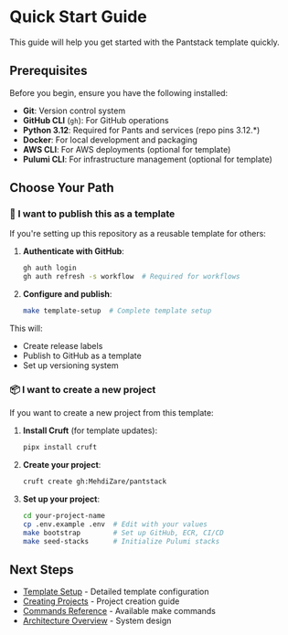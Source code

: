 # Quick Start Guide

This guide will help you get started with the Pantstack template quickly.

## Prerequisites

Before you begin, ensure you have the following installed:

- **Git**: Version control system
- **GitHub CLI** (`gh`): For GitHub operations
- **Python 3.12**: Required for Pants and services (repo pins 3.12.*)
- **Docker**: For local development and packaging
- **AWS CLI**: For AWS deployments (optional for template)
- **Pulumi CLI**: For infrastructure management (optional for template)

## Choose Your Path

### 🎯 I want to publish this as a template

If you're setting up this repository as a reusable template for others:

1. **Authenticate with GitHub**:
   ```bash
   gh auth login
   gh auth refresh -s workflow  # Required for workflows
   ```

2. **Configure and publish**:
   ```bash
   make template-setup  # Complete template setup
   ```

This will:
- Create release labels
- Publish to GitHub as a template
- Set up versioning system

### 📦 I want to create a new project

If you want to create a new project from this template:

1. **Install Cruft** (for template updates):
   ```bash
   pipx install cruft
   ```

2. **Create your project**:
   ```bash
   cruft create gh:MehdiZare/pantstack
   ```

3. **Set up your project**:
   ```bash
   cd your-project-name
   cp .env.example .env  # Edit with your values
   make bootstrap        # Set up GitHub, ECR, CI/CD
   make seed-stacks      # Initialize Pulumi stacks
   ```

## Next Steps

- [Template Setup](template-setup.md) - Detailed template configuration
- [Creating Projects](creating-projects.md) - Project creation guide
- [Commands Reference](../development/commands.md) - Available make commands
- [Architecture Overview](../architecture/overview.md) - System design
